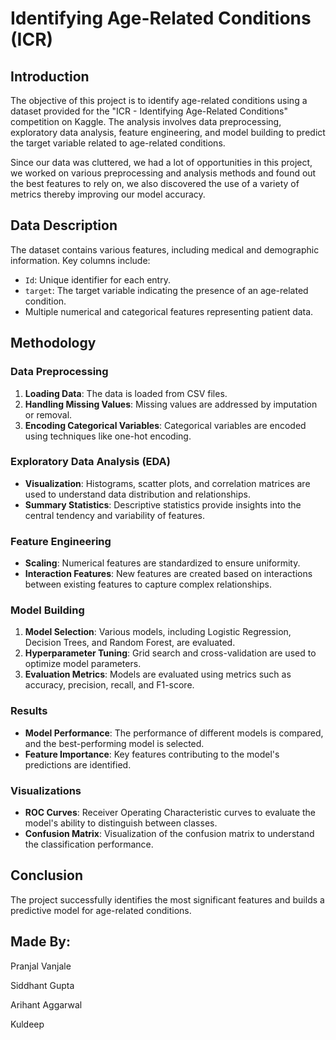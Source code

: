 # Identifying Age-Related Conditions (ICR)

## Introduction

The objective of this project is to identify age-related conditions using a dataset provided for the "ICR - Identifying Age-Related Conditions" competition on Kaggle. The analysis involves data preprocessing, exploratory data analysis, feature engineering, and model building to predict the target variable related to age-related conditions.

Since our data was cluttered, we had a lot of opportunities in this project, we worked on various preprocessing and analysis methods and found out the best features to rely on, we also discovered the use of a variety of metrics thereby improving our model accuracy.

## Data Description

The dataset contains various features, including medical and demographic information. Key columns include:
- `Id`: Unique identifier for each entry.
- `target`: The target variable indicating the presence of an age-related condition.
- Multiple numerical and categorical features representing patient data.

## Methodology

### Data Preprocessing

1. **Loading Data**: The data is loaded from CSV files.
2. **Handling Missing Values**: Missing values are addressed by imputation or removal.
3. **Encoding Categorical Variables**: Categorical variables are encoded using techniques like one-hot encoding.

### Exploratory Data Analysis (EDA)

- **Visualization**: Histograms, scatter plots, and correlation matrices are used to understand data distribution and relationships.
- **Summary Statistics**: Descriptive statistics provide insights into the central tendency and variability of features.

### Feature Engineering

- **Scaling**: Numerical features are standardized to ensure uniformity.
- **Interaction Features**: New features are created based on interactions between existing features to capture complex relationships.

### Model Building

1. **Model Selection**: Various models, including Logistic Regression, Decision Trees, and Random Forest, are evaluated.
2. **Hyperparameter Tuning**: Grid search and cross-validation are used to optimize model parameters.
3. **Evaluation Metrics**: Models are evaluated using metrics such as accuracy, precision, recall, and F1-score.

### Results

- **Model Performance**: The performance of different models is compared, and the best-performing model is selected.
- **Feature Importance**: Key features contributing to the model's predictions are identified.

### Visualizations

- **ROC Curves**: Receiver Operating Characteristic curves to evaluate the model's ability to distinguish between classes.
- **Confusion Matrix**: Visualization of the confusion matrix to understand the classification performance.

## Conclusion

The project successfully identifies the most significant features and builds a predictive model for age-related conditions. 

## Made By:
Pranjal Vanjale

Siddhant Gupta

Arihant Aggarwal

Kuldeep





